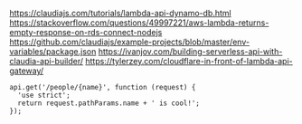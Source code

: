 https://claudiajs.com/tutorials/lambda-api-dynamo-db.html
https://stackoverflow.com/questions/49997221/aws-lambda-returns-empty-response-on-rds-connect-nodejs
https://github.com/claudiajs/example-projects/blob/master/env-variables/package.json
https://ivanjov.com/building-serverless-api-with-claudia-api-builder/
https://tylerzey.com/cloudflare-in-front-of-lambda-api-gateway/

```
api.get('/people/{name}', function (request) {
  'use strict';
  return request.pathParams.name + ' is cool!';
});

```